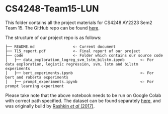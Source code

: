 # CS4248-Team15-LUN

This folder contains all the project materials for CS4248 AY2223 Sem2 Team 15. The GitHub repo can be found [here](https://github.com/ljhgabe/CS4248-Team15-LUN). 

The structure of our project repo is as follows:
```
├── README.md                 <- Current document
├── T15_report.pdf            <- Final report of our project
├── code                      <- Folder which contains our source code
│   ├── data_exploration_logreg_svm_lstm_bilstm.ipynb       <- For data exploration, logistic regression, svm, lstm and bilstm experiments
│   ├── bert_experiments.ipynb                              <- For bert and roberta experiments
│   ├── prompt_experiments.ipynb                            <- For prompt learning experiment

```

Please take note that the above notebook needs to be run on Google Colab with correct path specified. The dataset can be found separately [here](https://github.com/BUPT-GAMMA/CompareNet_FakeNewsDetection/releases/tag/dataset), and was originally build by [Rashkin _et al_ (2017)](https://aclanthology.org/D17-1317.pdf).
